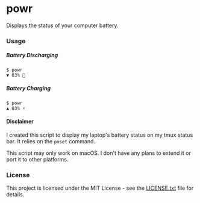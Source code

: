 # powr

Displays the status of your computer battery.

### Usage

##### Battery Discharging

```
$ powr
▼ 83% 🔋
```

##### Battery Charging

```
$ powr
▲ 83% ⚡
```

#### Disclaimer

I created this script to display my laptop's battery status on my tmux status bar. It relies on the `pmset` command.

This script may only work on macOS. I don't have any plans to extend it or port it to other platforms.

### License

This project is licensed under the MIT License - see the [LICENSE.txt](LICENSE.txt) file for details.
